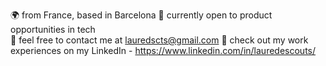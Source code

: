🌍 from France, based in Barcelona
🌱 currently open to product opportunities in tech  
📧 feel free to contact me at lauredscts@gmail.com
💼 check out my work experiences on my LinkedIn - https://www.linkedin.com/in/lauredescouts/
